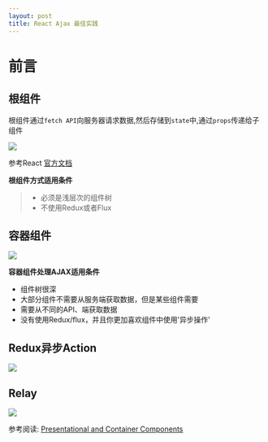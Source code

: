 ```yaml
---
layout: post
title: React Ajax 最佳实践
---
```

# 前言

## 根组件

根组件通过`fetch API`向服务器请求数据,然后存储到`state`中,通过`props`传递给子组件

![](http://upload-images.jianshu.io/upload_images/16989-5b374ab508857e65.png?imageMogr2/auto-orient/strip%7CimageView2/2/w/1240)

参考React [官方文档](https://facebook.github.io/react/tutorial/tutorial.html)

**根组件方式适用条件**

>* 必须是浅层次的组件树
>* 不使用Redux或者Flux

## 容器组件

![](http://upload-images.jianshu.io/upload_images/16989-38a7257158f682c1.png?imageMogr2/auto-orient/strip%7CimageView2/2/w/1240)

**容器组件处理AJAX适用条件**

* 组件树很深
* 大部分组件不需要从服务端获取数据，但是某些组件需要
* 需要从不同的API、端获取数据
* 没有使用Redux/flux，并且你更加喜欢组件中使用'异步操作'

## Redux异步Action

![](http://upload-images.jianshu.io/upload_images/16989-3461a887a59cc465.png?imageMogr2/auto-orient/strip%7CimageView2/2/w/1240)

## Relay
![](http://upload-images.jianshu.io/upload_images/16989-4bc616067ac53dc0.png?imageMogr2/auto-orient/strip%7CimageView2/2/w/1240)



参考阅读: 
[Presentational and Container Components](https://medium.com/@dan_abramov/smart-and-dumb-components-7ca2f9a7c7d0)
